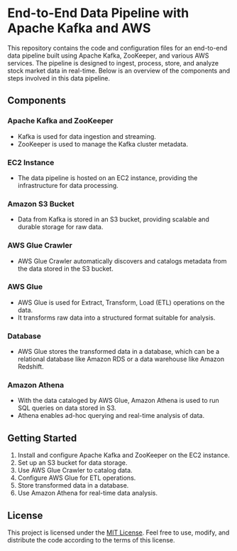 # End-to-End Data Pipeline with Apache Kafka and AWS

This repository contains the code and configuration files for an end-to-end data pipeline built using Apache Kafka, ZooKeeper, and various AWS services. The pipeline is designed to ingest, process, store, and analyze stock market data in real-time. Below is an overview of the components and steps involved in this data pipeline.

## Components

### Apache Kafka and ZooKeeper

- Kafka is used for data ingestion and streaming.
- ZooKeeper is used to manage the Kafka cluster metadata.

### EC2 Instance

- The data pipeline is hosted on an EC2 instance, providing the infrastructure for data processing.

### Amazon S3 Bucket

- Data from Kafka is stored in an S3 bucket, providing scalable and durable storage for raw data.

### AWS Glue Crawler

- AWS Glue Crawler automatically discovers and catalogs metadata from the data stored in the S3 bucket.

### AWS Glue

- AWS Glue is used for Extract, Transform, Load (ETL) operations on the data.
- It transforms raw data into a structured format suitable for analysis.

### Database

- AWS Glue stores the transformed data in a database, which can be a relational database like Amazon RDS or a data warehouse like Amazon Redshift.

### Amazon Athena

- With the data cataloged by AWS Glue, Amazon Athena is used to run SQL queries on data stored in S3.
- Athena enables ad-hoc querying and real-time analysis of data.

## Getting Started

1. Install and configure Apache Kafka and ZooKeeper on the EC2 instance.
2. Set up an S3 bucket for data storage.
3. Use AWS Glue Crawler to catalog data.
4. Configure AWS Glue for ETL operations.
5. Store transformed data in a database.
6. Use Amazon Athena for real-time data analysis.


## License

This project is licensed under the [MIT License](LICENSE). Feel free to use, modify, and distribute the code according to the terms of this license.
